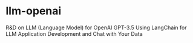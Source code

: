 # llm-openai

R&D on LLM (Language Model) for OpenAI GPT-3.5
Using LangChain for LLM Application Development and Chat with Your Data